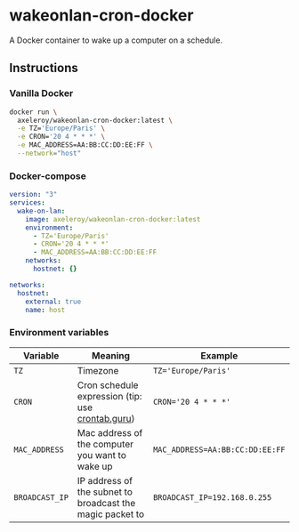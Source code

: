 # wakeonlan-cron-docker

A Docker container to wake up a computer on a schedule.

## Instructions

### Vanilla Docker

```bash
docker run \
  axeleroy/wakeonlan-cron-docker:latest \
  -e TZ='Europe/Paris' \
  -e CRON='20 4 * * *' \
  -e MAC_ADDRESS=AA:BB:CC:DD:EE:FF \
  --network="host"
```

### Docker-compose
```yml
version: "3"
services:
  wake-on-lan:
    image: axeleroy/wakeonlan-cron-docker:latest
    environment:
      - TZ='Europe/Paris'
      - CRON='20 4 * * *'
      - MAC_ADDRESS=AA:BB:CC:DD:EE:FF
    networks:
      hostnet: {}

networks:
  hostnet:
    external: true
    name: host
```

### Environment variables

| Variable       | Meaning                                                                   | Example                         |
|----------------|---------------------------------------------------------------------------|---------------------------------|
| `TZ`           | Timezone                                                                  | `TZ='Europe/Paris'`             |
| `CRON`         | Cron schedule expression (tip: use [crontab.guru](https://crontab.guru/)) | `CRON='20 4 * * *'`             |
| `MAC_ADDRESS`  | Mac address of the computer you want to wake up                           | `MAC_ADDRESS=AA:BB:CC:DD:EE:FF` | 
| `BROADCAST_IP` | IP address of the subnet to broadcast the magic packet to                 | `BROADCAST_IP=192.168.0.255`    |
